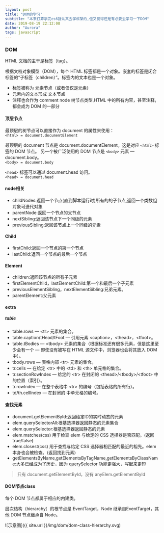 ```yaml
---
layout: post
title: "DOM的学习"
subtitle: "本来打算学完es6就认真去学框架的,但又觉得还是有必要去学习一下DOM"
date: 2019-08-19 22:12:08
author: "Aurora"
tags: javascript
---
```


### DOM

HTML 文档的主干是标签（tag）。

根据文档对象模型（DOM），每个 HTML 标签都是一个对象。嵌套的标签是闭合标签的“子标签（children）”。标签内的文本也是一个对象。

- 标签被称为 元素节点（或者仅仅是元素）
- 元素内的文本形成 文本节点
- 注释也会作为 comment node 树节点类型,HTML 中的所有内容，甚至注释，都会成为 DOM 的一部分

#### 顶层节点

最顶层的树节点可以直接作为 document 的属性来使用：  
`<html> = document.documentElement`

最顶层的 document 节点是 document.documentElement。这是对应 `<html>` 标签的 DOM 节点。
另一个被广泛使用的 DOM 节点是 `<body>` 元素 — document.body。  
`<body> = document.body`

`<head>` 标签可以通过 document.head 访问。  
`<head> = document.head`

#### node相关

- childNodes:返回一个节点(直到脚本运行时)所有的的子节点,返回一个类数组对象可迭代对象
- parentNode:返回一个节点的父节点
- nextSibling:返回该节点下一个同级的元素
- previousSibling:返回该节点上一个同级的元素

#### Child
- firstChild:返回一个节点的第一个节点
- lastChild:返回一个节点的最后一个节点

#### Element
- children:返回该节点的所有子元素
- firstElementChild，lastElementChild:第一个和最后一个子元素
- previousElementSibling，nextElementSibling:兄弟元素。
- parentElement:父元素

#### extra
##### table
- table.rows — \<tr> 元素的集合。
- table.caption/tHead/tFoot — 引用元素 \<caption>，\<thead>，\<tfoot>。
- table.tBodies — \<tbody> 元素的集合（根据标准还有很多元素，但是这里至少会有一个 — 即使没有被写在 HTML 源文件中，浏览器也会将其放入 DOM 中）。
- tbody.rows — 表格内部 \<tr> 元素的集合。
- tr.cells — 在给定 \<tr> 中的 \<td> 和 \<th> 单元格的集合。
- tr.sectionRowIndex — 给定的 \<tr> 在封闭的 \<thead>/\<tbody>/\<tfoot> 中的位置（索引）。
- tr.rowIndex — 在整个表格中 \<tr> 的编号（包括表格的所有行）。
- td/th.cellIndex — 在封闭的 <tr> 中单元格的编号。

#### 查找元素
- document.getElementById:返回给定ID的实时动态的元素
- elem.querySelectorAll:根基选择器返回静态的元素集合
- elem.querySelector:根基选择器返回静态的元素
- elem.matches(css) 用于检查 elem 与给定的 CSS 选择器是否匹配。(返回true/false)
- elem.closest(css) 用于查找与给定 CSS 选择器相匹配的最近的祖先。elem 本身也会被检查。(返回找到元素)
- getElementsByName,getElementsByTagName,getElementsByClassName:大多已经成为了历史，因为 querySelector 功能更强大，写起来更短
> 只有 document.getElementById，没有 anyElem.getElementById

#### DOM节点class
每个 DOM 节点都属于相应的内建类。

层次结构（hierarchy）的根节点是 EventTarget，Node 继承自EventTarget，其他 DOM 节点继承自 Node。

![示意图]({{ site.url }}/img/dom/dom-class-hierarchy.svg)